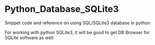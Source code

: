 # Python_Database_SQLite3
Snippet code and reference on using SQL/SQLite3 database in python

For working with python SQLite3, it will be good to get DB Browser for SQLite software as well.

